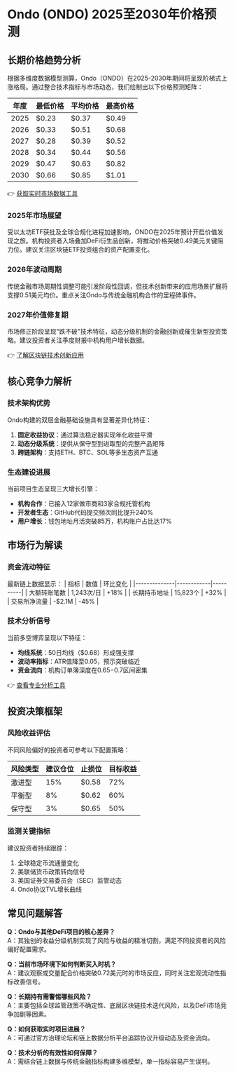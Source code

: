 # Ondo (ONDO) 2025至2030年价格预测

## 长期价格趋势分析
根据多维度数据模型测算，Ondo（ONDO）在2025-2030年期间将呈现阶梯式上涨格局。通过整合技术指标与市场动态，我们绘制出以下价格预测矩阵：

| 年度 | 最低价格 | 平均价格 | 最高价格 |
|------|----------|----------|----------|
| 2025 | $0.23    | $0.37    | $0.49    |
| 2026 | $0.33    | $0.51    | $0.68    |
| 2027 | $0.28    | $0.39    | $0.52    |
| 2028 | $0.34    | $0.44    | $0.56    |
| 2029 | $0.47    | $0.63    | $0.82    |
| 2030 | $0.66    | $0.85    | $1.01    |

👉 [获取实时市场数据工具](https://bit.ly/okx_welcome)

### 2025年市场展望
受以太坊ETF获批及全球合规化进程加速影响，ONDO在2025年预计开启价值发现之旅。机构投资者入场叠加DeFi衍生品创新，将推动价格突破0.49美元关键阻力位。建议关注区块链ETF投资组合的资产配置变化。

### 2026年波动周期
传统金融市场周期性调整可能引发阶段性回调，但技术创新带来的应用场景扩展将支撑0.51美元均价。重点关注Ondo与传统金融机构合作的里程碑事件。

### 2027年价值修复期
市场修正阶段呈现"跌不破"技术特征，动态分级机制的金融创新或催生新型投资策略。建议投资者关注季度财报中机构用户增长数据。

👉 [了解区块链技术创新应用](https://bit.ly/okx_welcome)

## 核心竞争力解析

### 技术架构优势
Ondo构建的双层金融基础设施具有显著差异化特征：
1. **固定收益协议**：通过算法稳定器实现年化收益平滑
2. **动态分级系统**：提供从保守型到进取型的完整产品矩阵
3. **跨链架构**：支持ETH、BTC、SOL等多生态资产互通

### 生态建设进展
当前项目生态呈现三大增长引擎：
- **机构合作**：已接入12家做市商和3家合规托管机构
- **开发者生态**：GitHub代码提交频次同比提升240%
- **用户增长**：钱包地址月活突破85万，机构账户占比达17%

## 市场行为解读

### 资金流动特征
最新链上数据显示：
| 指标         | 数值       | 环比变化 |
|--------------|------------|----------|
| 大额转账笔数 | 1,243次/日 | +18%     |
| 长期持币地址 | 15,823个   | +32%     |
| 交易所净流量 | -$2.1M     | -45%     |

### 技术分析信号
当前多空博弈呈现以下特征：
- **均线系统**：50日均线（$0.68）形成强支撑
- **波动率指标**：ATR值降至0.05，预示突破临近
- **资金流向**：机构订单簿深度在$0.65-$0.7区间密集

👉 [查看专业分析工具](https://bit.ly/okx_welcome)

## 投资决策框架

### 风险收益评估
不同风险偏好的投资者可参考以下配置策略：

| 风险类型 | 建议仓位 | 止损位  | 目标收益 |
|----------|----------|---------|----------|
| 激进型   | 15%      | $0.58   | 72%      |
| 平衡型   | 8%       | $0.62   | 60%      |
| 保守型   | 3%       | $0.65   | 50%      |

### 监测关键指标
建议投资者持续跟踪：
1. 全球稳定币流通量变化
2. 美联储货币政策转向信号
3. 美国证券交易委员会（SEC）监管动态
4. Ondo协议TVL增长曲线

## 常见问题解答

**Q：Ondo与其他DeFi项目的核心差异？**  
A：其独创的收益分级机制实现了风险与收益的精准切割，满足不同投资者的风险偏好配置需求。

**Q：当前市场环境下如何判断买入时机？**  
A：建议观察成交量配合价格突破0.72美元时的市场反应，同时关注宏观流动性指标改善信号。

**Q：长期持有需警惕哪些风险？**  
A：主要包括全球监管政策不确定性、底层区块链技术迭代风险，以及DeFi市场竞争加剧等因素。

**Q：如何获取实时项目进展？**  
A：可通过官方治理论坛和链上数据分析平台追踪协议升级动态及资金流向。

**Q：技术分析的有效性如何保障？**  
A：需结合链上数据与传统金融指标构建多维模型，单一指标容易产生误判。
